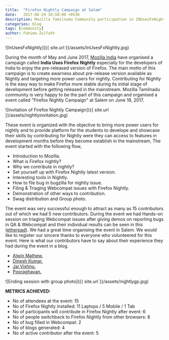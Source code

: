```yaml
---
title:  "Firefox Nightly Campaign at Salem"
date:   2017-06-29 10:50:00 +0530
description: Mozilla Tamilnadu Community participation in INUsesFxNightly Campaign
categories: blog
tags: [community]
author: Fahima Zulfath
---
```


![InUsesFxNightly]({{ site.url }}/assets/InUsesFxNightly.jpg)

During the month of May and June 2017, [Mozilla India](https://blog.mozillaindia.org/1801) have organised a campaign called 
**India Uses Firefox Nightly**  especially for the developers of India to enjoy the pre-released version of Firefox. The main motto of this campaign is to create awarness about pre-release version available as Nightly and targeting more power users for nightly. Contributing for Nightly is the easy way to make Firefox more stable during its initial stage of development before getting released in the mainstream. Mozilla Tamilnadu community is very happy to be the part of this campaign and organised a event called "Firefox Nightly Campaign" at Salem on June 18, 2017.

![Invitation of Firefox Nightly Campaign]({{ site.url }}/assets/nightlyinvitation.jpg)

These event is organized with the objective to bring more power users for nightly and to provide platform for the students to develope and showcase their skills by contributing for Nightly were they can access to features in development months before they become establish in the mainstream, The event started with the following flow,

   * Introduction to Mozilla.
   * What is Firefox nightly?
   * Why we contribute in nightly?
   * Set yourself up with Firefox Nightly latest version.
   * Interesting tools in Nightly.
   * How to file bug in bugzilla for nightly issue.
   * Filing & Triaging Webcompat issues with Firefox Nightly.
   * Demonstration of other ways to contribution.
   * Swag distribution and Group photo.
   
 The event was very successful enough to attract as many as 15 contributors out of which we had 5 new contributors. During the event we had Hands-on session on triaging Webcompat issues after giving demos on reporting bugs in QA & Webcompat and their individual results can be seen in this ([etherpad](https://public.etherpad-mozilla.org/p/firefox-nightly-campaign-salem)). We had a great time organising the event in Salem. We would like to register our sincere thanks to everyone who volunteered for this event. Here is what our contributors have to say about their experience they had during the event in a blog.
 
 * [Alwin Mathew.](http://alwinmathewm.blogspot.in/2017/06/experience-in-nightly-campaign-salem.html)
 * [Dinesh Kumar.](http://dinestronic.blogspot.in/2017/06/hi-techies-i-attended.html?m=1)
 * [Jai Vishnu.](http://jaivishnujc.blogspot.in/2017/06/firefox-contribution-experience_28.html?m=1)
 * [Pooraghavan.](http://raghavrk99.blogspot.in/2017/06/my-experience-at-firefox-nightly.html?m=1)
 

![Ending session with group photo]({{ site.url }}/assets/nightlygp.jpg)

**METRICS ACHIEVED:**    
   * No of attendees at the event: 15
   * No of Firefox Nightly installed: 11 Laptops / 5 Mobile / 1 Tab
   * No of participants will contribute in Firefox Nightly after event: 6
   * No of people switchback to Firefox Nightly from other browsers: 8
   * No of bug filled in Webcompat: 2
   * No of blogs generated: 4
   * No of active contributor after the event: 5

